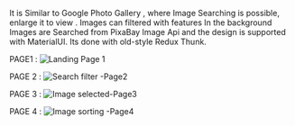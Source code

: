 It is Similar to Google Photo Gallery , where Image Searching is possible, enlarge it to view . Images can filtered with features 
In the background Images are Searched from PixaBay Image Api and the design is supported with MaterialUI. Its done with old-style Redux Thunk.

PAGE1 : 
![Landing Page 1](https://user-images.githubusercontent.com/30768963/200182830-598c0d51-8740-49a7-afca-4170572e8c6e.png)

PAGE 2 : ![Search filter -Page2](https://user-images.githubusercontent.com/30768963/200182852-878edfb0-4ec9-4e60-b362-b215d2873d0b.png)

PAGE 3 : ![Image selected-Page3](https://user-images.githubusercontent.com/30768963/200182879-420c3570-ae1f-4de4-88fe-47c802ca2eb1.png)

PAGE 4 : ![Image sorting -Page4](https://user-images.githubusercontent.com/30768963/200182887-ef1b5865-e812-49c7-a6a2-4ce7177be776.png)
